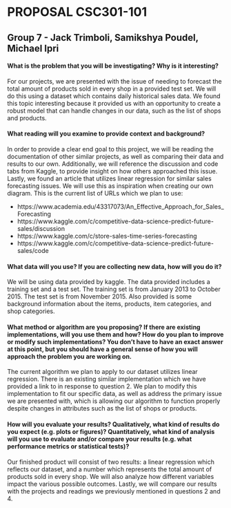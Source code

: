 
<h1>PROPOSAL CSC301-101</h1>

<h2>Group 7 - Jack Trimboli, Samikshya Poudel, Michael Ipri</h2>

<h4>What is the problem that you will be investigating? Why is it interesting?</h4>
<p>
  For our projects, we are presented with the issue of needing to forecast the total amount of products sold in every shop in a provided test set. We will do this using a dataset which contains daily historical sales data. We found this topic interesting because it provided us with an opportunity to create a robust model that can handle changes in our data, such as the list of shops and products. 
</p>
<h4>What reading will you examine to provide context and background?</h4>
<p>
 In order to provide a clear end goal to this project, we will be reading the documentation of other similar projects, as well as comparing their data and results to our own. Additionally, we will reference the discussion and code tabs from Kaggle, to provide insight on how others approached this issue. Lastly, we found an article that utilizes linear regression for similar sales forecasting issues. We will use this as inspiration when creating our own diagram. This is the current list of URLs which we plan to use:
  <ul>
    <li>https://www.academia.edu/43317073/An_Effective_Approach_for_Sales_Forecasting</li>
    <li>https://www.kaggle.com/c/competitive-data-science-predict-future-sales/discussion</li>
    <li>https://www.kaggle.com/c/store-sales-time-series-forecasting</li>
    <li>https://www.kaggle.com/c/competitive-data-science-predict-future-sales/code</li>
  </ul>
</p>
<h4>What data will you use? If you are collecting new data, how will you do it?</h4>
<p>
   We will be using data provided by kaggle. The data provided includes a training set and a test set. The training set is from January 2013 to October 2015. The test set is from November 2015. Also provided is some background information about the items, products, item categories, and shop categories.
</p>
<h4>What method or algorithm are you proposing? If there are existing implementations, will you use them and how? How do you plan to improve or modify such implementations? You don’t have to have an exact answer at this point, but you should have a general sense of how you will approach the problem you are working on.</h4>
<p>
  The current algorithm we plan to apply to our dataset utilizes linear regression. There is an existing similar implementation which we have provided a link to in response to question 2. We plan to modify this implementation to fit our specific data, as well as address the primary issue we are presented with, which is allowing our algorithm to function properly despite changes in attributes such as the list of shops or products.
</p>
<h4>How will you evaluate your results? Qualitatively, what kind of results do you expect (e.g. plots or figures)? Quantitatively, what kind of analysis will you use to evaluate and/or compare your results (e.g. what performance metrics or statistical tests)?</h4>
<p>
  Our finished product will consist of two results: a linear regression which reflects our dataset, and a number which represents the total amount of products sold in every shop. We will also analyze how different variables impact the various possible outcomes. Lastly, we will compare our results with the projects and readings we previously mentioned in questions 2 and 4. 
</p>
